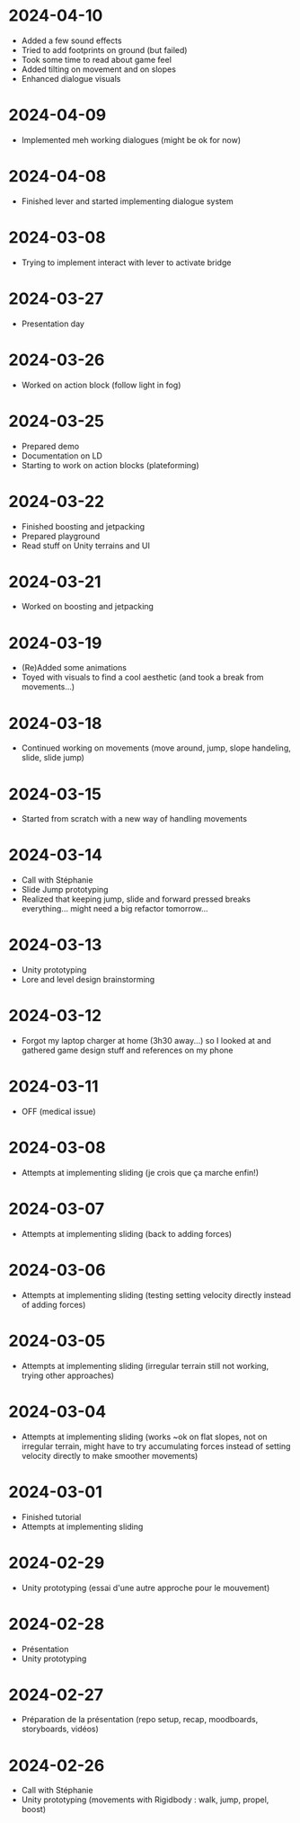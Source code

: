 # 2024-04-10
- Added a few sound effects
- Tried to add footprints on ground (but failed)
- Took some time to read about game feel
- Added tilting on movement and on slopes
- Enhanced dialogue visuals

# 2024-04-09
- Implemented meh working dialogues (might be ok for now)

# 2024-04-08
- Finished lever and started implementing dialogue system

# 2024-03-08
- Trying to implement interact with lever to activate bridge

# 2024-03-27
- Presentation day

# 2024-03-26
- Worked on action block (follow light in fog)

# 2024-03-25
- Prepared demo
- Documentation on LD
- Starting to work on action blocks (plateforming)

# 2024-03-22
- Finished boosting and jetpacking
- Prepared playground
- Read stuff on Unity terrains and UI

# 2024-03-21
- Worked on boosting and jetpacking

# 2024-03-19
- (Re)Added some animations
- Toyed with visuals to find a cool aesthetic (and took a break from movements...) 

# 2024-03-18
- Continued working on movements (move around, jump, slope handeling, slide, slide jump)

# 2024-03-15
- Started from scratch with a new way of handling movements

# 2024-03-14
- Call with Stéphanie
- Slide Jump prototyping
- Realized that keeping jump, slide and forward pressed breaks everything... might need a big refactor tomorrow...

# 2024-03-13
- Unity prototyping
- Lore and level design brainstorming

# 2024-03-12
- Forgot my laptop charger at home (3h30 away...) so I looked at and gathered game design stuff and references on my phone

# 2024-03-11
- OFF (medical issue)

# 2024-03-08
- Attempts at implementing sliding (je crois que ça marche enfin!)

# 2024-03-07
- Attempts at implementing sliding (back to adding forces)

# 2024-03-06
- Attempts at implementing sliding (testing setting velocity directly instead of adding forces)

# 2024-03-05
- Attempts at implementing sliding (irregular terrain still not working, trying other approaches)

# 2024-03-04
- Attempts at implementing sliding (works ~ok on flat slopes, not on irregular terrain, might have to try accumulating forces instead of setting velocity directly to make smoother movements) 

# 2024-03-01
- Finished tutorial
- Attempts at implementing sliding

# 2024-02-29
- Unity prototyping (essai d'une autre approche pour le mouvement)

# 2024-02-28
- Présentation
- Unity prototyping

# 2024-02-27
- Préparation de la présentation (repo setup, recap, moodboards, storyboards, vidéos)

# 2024-02-26
- Call with Stéphanie
- Unity prototyping (movements with Rigidbody : walk, jump, propel, boost)